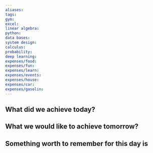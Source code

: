 ```yaml
---
aliases: 
tags: 
gym: 
excel: 
linear algebra: 
python: 
data bases: 
system design: 
calculus: 
probability: 
deep learning: 
expenses/food: 
expenses/fun: 
expenses/learn: 
expenses/events: 
expenses/house: 
expenses/car: 
expenses/gasolin:
---
```

 ## What did we achieve today?



## What we would like to achieve tomorrow?



## Something worth to remember for this day is
